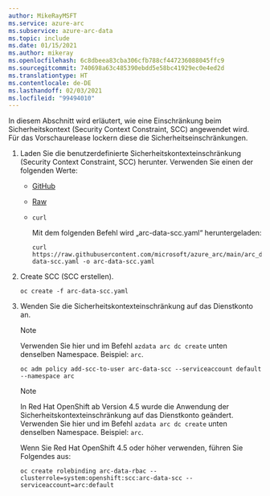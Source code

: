```yaml
---
author: MikeRayMSFT
ms.service: azure-arc
ms.subservice: azure-arc-data
ms.topic: include
ms.date: 01/15/2021
ms.author: mikeray
ms.openlocfilehash: 6c8dbeea83cba306cfb788cf447236088045ffc9
ms.sourcegitcommit: 740698a63c485390ebdd5e58bc41929ec0e4ed2d
ms.translationtype: HT
ms.contentlocale: de-DE
ms.lasthandoff: 02/03/2021
ms.locfileid: "99494010"
---
```

In diesem Abschnitt wird erläutert, wie eine Einschränkung beim Sicherheitskontext (Security Context Constraint, SCC) angewendet wird. Für das Vorschaurelease lockern diese die Sicherheitseinschränkungen. 

1. Laden Sie die benutzerdefinierte Sicherheitskontexteinschränkung (Security Context Constraint, SCC) herunter. Verwenden Sie einen der folgenden Werte: 
   - [GitHub](https://github.com/microsoft/azure_arc/tree/main/arc_data_services/deploy/yaml/arc-data-scc.yaml) 
   - [Raw](https://raw.githubusercontent.com/microsoft/azure_arc/main/arc_data_services/deploy/yaml/arc-data-scc.yaml)
   - `curl`
   
       Mit dem folgenden Befehl wird „arc-data-scc.yaml“ heruntergeladen:

      ```console
      curl https://raw.githubusercontent.com/microsoft/azure_arc/main/arc_data_services/deploy/yaml/arc-data-scc.yaml -o arc-data-scc.yaml
      ```

1. Create SCC (SCC erstellen).

   ```console
   oc create -f arc-data-scc.yaml
   ```

1. Wenden Sie die Sicherheitskontexteinschränkung auf das Dienstkonto an.

   > [!NOTE]
   > Verwenden Sie hier und im Befehl `azdata arc dc create` unten denselben Namespace. Beispiel: `arc`.

   ```console
   oc adm policy add-scc-to-user arc-data-scc --serviceaccount default --namespace arc
   ```

   > [!NOTE]
   > In Red Hat OpenShift ab Version 4.5 wurde die Anwendung der Sicherheitskontexteinschränkung auf das Dienstkonto geändert.
   > Verwenden Sie hier und im Befehl `azdata arc dc create` unten denselben Namespace. Beispiel: `arc`. 
   > 
   > Wenn Sie Red Hat OpenShift 4.5 oder höher verwenden, führen Sie Folgendes aus: 
   >
   >```console
   >oc create rolebinding arc-data-rbac --clusterrole=system:openshift:scc:arc-data-scc --serviceaccount=arc:default
   >```
